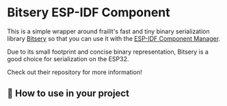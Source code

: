 # Bitsery ESP-IDF Component

This is a simple wrapper around fraillt's fast and tiny binary serialization library [Bitsery](https://github.com/fraillt/bitsery) so that you can use it with the [ESP-IDF Component Manager](https://github.com/espressif/idf-component-manager).

Due to its small footprint and concise binary representation, Bitsery is a good choice for serialization on the ESP32.

Check out their repository for more information!

## 💫 How to use in your project
